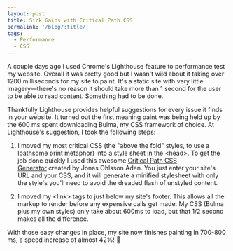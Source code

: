 ```yaml
---
layout: post
title: Sick Gains with Critical Path CSS
permalink: '/blog/:title/'
tags:
  - Performance
  - CSS
---
```


A couple days ago I used Chrome's Lighthouse feature to performance test my website. Overall it was pretty good but I wasn't wild about it taking over 1200 milliseconds for my site to paint. It's a static site with very little imagery—there's no reason it should take more than 1 second for the user to be able to read content. Something had to be done.

Thankfully Lighthouse provides helpful suggestions for every issue it finds in your website. It turned out the first meaning paint was being held up by the 600 ms spent downloading Bulma, my CSS framework of choice. At Lighthouse's suggestion, I took the following steps:

1. I moved my most critical CSS (the "above the fold" styles, to use a loathsome print metaphor) into a style sheet in the &lt;head&gt;. To get the job done quickly I used this awesome [Critical Path CSS Generator](https://jonassebastianohlsson.com/criticalpathcssgenerator/)&nbsp;created by Jonas Ohlsson Aden. You just enter your site's URL and your CSS, and it will generate a minified stylesheet with only the style's you'll need to avoid the dreaded flash of unstyled content.&nbsp;

2. I moved my &lt;link&gt; tags to just below my site's footer. This allows all the markup to render before any expensive calls get made. My CSS (Bulma plus my own styles) only take about 600ms to load, but that 1/2 second makes all the difference.

With those easy changes in place, my site now finishes painting in 700-800 ms, a speed increase of almost 42%! 🚀